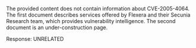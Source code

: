 The provided content does not contain information about CVE-2005-4064. The first document describes services offered by Flexera and their Secunia Research team, which provides vulnerability intelligence. The second document is an under-construction page.

Response: UNRELATED